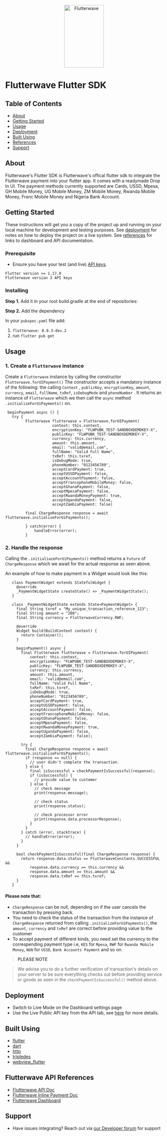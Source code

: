 <p align="center">
   <img title="Flutterwave" height="200" src="https://flutterwave.com/images/logo-colored.svg" width="50%"/>
</p>

# Flutterwave Flutter SDK

## Table of Contents

- [About](#about)
- [Getting Started](#getting-started)
- [Usage](#usage)
- [Deployment](#deployment)
- [Built Using](#build-tools)
- [References](#references)
- [Support](#support)

<a id="about"></a>
## About
Flutterwave's Flutter SDK is Flutterwave's offical flutter sdk to integrate the Flutterwave payment into your flutter app. It comes with a readymade Drop In UI.
The payment methods currently supported are Cards, USSD, Mpesa, GH Mobile Money, UG Mobile Money, ZM Mobile Money, Rwanda Mobile Money, Franc Mobile Money and Nigeria Bank Account.


<a id="getting-started"></a>

## Getting Started

These instructions will get you a copy of the project up and running on your local machine for development and testing purposes. See [deployment](#deployment) for notes on how to deploy the project on a live system.
See [references](#references) for links to dashboard and API documentation.

### Prerequisite

- Ensure you have your test (and live) [API keys](https://developer.flutterwave.com/docs/api-keys).
```
Flutter version >= 1.17.0
Flutterwave version 3 API keys
```

 ### Installing
 
**Step 1.** Add it in your root build.gradle at the end of repositories:

**Step 2.** Add the dependency

In your `pubspec.yaml` file add:

1. `flutterwave: 0.0.3-dev.2`
2. run `flutter pub get`

<a id="usage"></a>
## Usage

### 1. Create a `Flutterwave` instance

Create a `Flutterwave` instance by calling the constructor `Flutterwave.forUIPayment()` The constructor accepts a mandatory instance of the following:
 the calling `Context` , `publicKey`, `encryptionKey`, `amount`, `currency`, `email`, `fullName`, `txRef`, `isDebugMode` and `phoneNumber` . It returns an instance of `Flutterwave`  which we then call the `async` method `.initializeForUiPayments()` on.

     beginPayment async () { 
       try { 
		     Flutterwave flutterwave = Flutterwave.forUIPayment(
                         context: this.context,
                         encryptionKey: "FLWPUBK_TEST-SANDBOXDEMOKEY-X",
                         publicKey: "FLWPUBK_TEST-SANDBOXDEMOKEY-X",
                         currency: this.currency,
                         amount: this.amount,
                         email: "valid@email.com",
                         fullName: "Valid Full Name",
                         txRef: this.txref,
                         isDebugMode: true,
                         phoneNumber: "0123456789",
                         acceptCardPayment: true,
                         acceptUSSDPayment: false,
                         acceptAccountPayment: false,
                         acceptFrancophoneMobileMoney: false,
                         acceptGhanaPayment: false,
                         acceptMpesaPayment: false,
                         acceptRwandaMoneyPayment: true,
                         acceptUgandaPayment: false,
                         acceptZambiaPayment: false)
                         
             final ChargeResponse response = await flutterwave.initializeForUiPayments();
                        
	         } catch(error) {
		         handleError(error);
	         }



### 2. Handle the response

 Calling the `.initialiazeForUiPayments()` method returns a `Future`
 of `ChargeResponse` which we await for the actual response as seen above.
 
 An example of how to make payment in a Widget would look like this:
 
 ```
    class PaymentWidget extends StatefulWidget {
      @override
      _PaymentWidgetState createState() => _PaymentWidgetState();
    }
    
    class _PaymentWidgetState extends State<PaymentWidget> {
      final String txref = "My_unique_transaction_reference_123";
      final String amount = "200";
      final String currency = FlutterwaveCurrency.RWF;
    
      @override
      Widget build(BuildContext context) {
        return Container();
      }
    
      beginPayment() async {
        final Flutterwave flutterwave = Flutterwave.forUIPayment(
            context: this.context,
            encryptionKey: "FLWPUBK_TEST-SANDBOXDEMOKEY-X",
            publicKey: "FLWPUBK_TEST-SANDBOXDEMOKEY-X",
            currency: this.currency,
            amount: this.amount,
            email: "valid@email.com",
            fullName: "Valid Full Name",
            txRef: this.txref,
            isDebugMode: true,
            phoneNumber: "0123456789",
            acceptCardPayment: true,
            acceptUSSDPayment: false,
            acceptAccountPayment: false,
            acceptFrancophoneMobileMoney: false,
            acceptGhanaPayment: false,
            acceptMpesaPayment: false,
            acceptRwandaMoneyPayment: true,
            acceptUgandaPayment: false,
            acceptZambiaPayment: false);
    
        try {
          final ChargeResponse response = await flutterwave.initializeForUiPayments();
          if (response == null) {
            // user didn't complete the transaction.
          } else {
            final isSuccessful = checkPaymentIsSuccessful(response);
            if (isSuccessful) {
              // provide value to customer
            } else {
              // check message
              print(response.message);
    
              // check status
              print(response.status);
    
              // check processor error
              print(response.data.processorResponse);
            }
          }
        } catch (error, stacktrace) {
          // handleError(error);
        }
      }
    
      bool checkPaymentIsSuccessful(final ChargeResponse response) {
        return response.data.status == FlutterwaveConstants.SUCCESSFUL &&
            response.data.currency == this.currency &&
            response.data.amount == this.amount &&
            response.data.txRef == this.txref;
      }
    }
```
 
#### Please note that:
 - `ChargeResponse` can be null, depending on if the user cancels
   the transaction by pressing back.
 - You need to check the status of the transaction from the instance of `ChargeResponse` returned from calling `.initializeForUiPayments()`, the `amount`, `currency` and `txRef` are correct before providing value to the customer
 - To accept payment of different kinds, you need set the currency to the correspending payment type i.e, `KES` for `Mpesa`, `RWF` for `Rwanda Mobile Money`, `NGN` for `USSD`,
`Bank Accounts Payment` and so on.

>  **PLEASE NOTE**

> We advise you to do a further verification of transaction's details on your server to be sure everything checks out before providing service or goods as seen in the `checkPaymentIsSuccessful()` method above.

<a id="deployment"></a>
## Deployment

- Switch to Live Mode on the Dashboard settings page
- Use the Live Public API key from the API tab, see [here](https://developer.flutterwave.com/docs/api-keys) for more details.

<a id="build-tools"></a>
## Built Using
- [flutter](https://flutter.dev/)
- [dart](https://dart.dev/)
- [http](https://pub.dev/packages/http)
- [tripledes](https://pub.dev/packages/tripledes)
- [webview_flutter](https://pub.dev/packages/webview_flutter)

<a id="references"></a>
## Flutterwave API  References

- [Flutterwave API Doc](https://developer.flutterwave.com/docs)
- [Flutterwave Inline Payment Doc](https://developer.flutterwave.com/docs/flutterwave-inline)
- [Flutterwave Dashboard](https://dashboard.flutterwave.com/login)  

<a id="support"></a>
## Support
* Have issues integrating? Reach out via [our Developer forum](https://developer.flutterwave.com/discuss) for support

